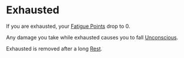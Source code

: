 # Exhausted

If you are exhausted, your [Fatigue Points](../Player%20Characters/Derived%20Statistics/Fatigue%20Points.md) drop to 0.

Any damage you take while exhausted causes you to fall [Unconscious](Unconscious.md).

Exhausted is removed after a long [Rest](../Game%20Procedures/Resting.md).